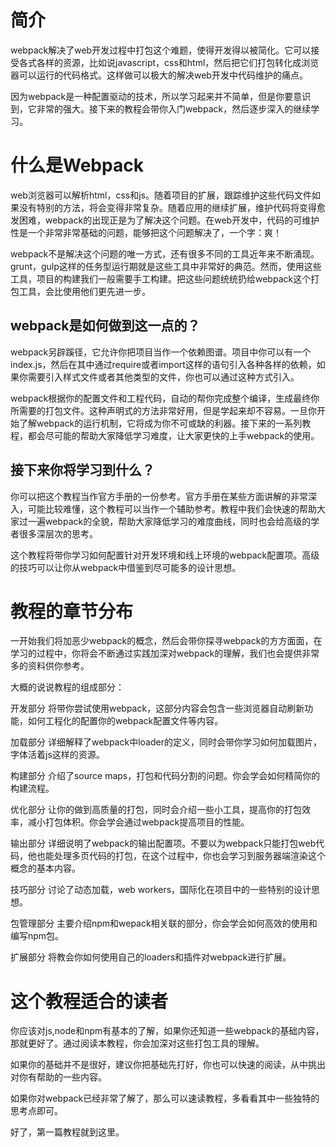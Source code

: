 # 简介

webpack解决了web开发过程中打包这个难题，使得开发得以被简化。它可以接受各式各样的资源，比如说javascript，css和html，然后把它们打包转化成浏览器可以运行的代码格式。这样做可以极大的解决web开发中代码维护的痛点。

因为webpack是一种配置驱动的技术，所以学习起来并不简单，但是你要意识到，它非常的强大。接下来的教程会带你入门webpack，然后逐步深入的继续学习。

# 什么是Webpack

web浏览器可以解析html，css和js。随着项目的扩展，跟踪维护这些代码文件如果没有特别的方法，将会变得非常复杂。随着应用的继续扩展，维护代码将变得愈发困难，webpack的出现正是为了解决这个问题。在web开发中，代码的可维护性是一个非常非常基础的问题，能够把这个问题解决了，一个字：爽！

webpack不是解决这个问题的唯一方式，还有很多不同的工具近年来不断涌现。grunt，gulp这样的任务型运行期就是这些工具中非常好的典范。然而，使用这些工具，项目的构建我们一般需要手工构建。把这些问题统统扔给webpack这个打包工具，会比使用他们更先进一步。

## webpack是如何做到这一点的？

webpack另辟蹊径，它允许你把项目当作一个依赖图谱。项目中你可以有一个index.js，然后在其中通过require或者import这样的语句引入各种各样的依赖，如果你需要引入样式文件或者其他类型的文件，你也可以通过这种方式引入。

webpack根据你的配置文件和工程代码，自动的帮你完成整个编译，生成最终你所需要的打包文件。这种声明式的方法非常好用，但是学起来却不容易。一旦你开始了解webpack的运行机制，它将成为你不可或缺的利器。接下来的一系列教程，都会尽可能的帮助大家降低学习难度，让大家更快的上手webpack的使用。

## 接下来你将学习到什么？

你可以把这个教程当作官方手册的一份参考。官方手册在某些方面讲解的非常深入，可能比较难懂，这个教程可以当作一个辅助参考。教程中我们会快速的帮助大家过一遍webpack的全貌，帮助大家降低学习的难度曲线，同时也会给高级的学者很多深层次的思考。

这个教程将带你学习如何配置针对开发环境和线上环境的webpack配置项。高级的技巧可以让你从webpack中借鉴到尽可能多的设计思想。

# 教程的章节分布

一开始我们将加恶少webpack的概念，然后会带你探寻webpack的方方面面，在学习的过程中，你将会不断通过实践加深对webpack的理解，我们也会提供非常多的资料供你参考。

大概的说说教程的组成部分：

开发部分 将带你尝试使用webpack，这部分内容会包含一些浏览器自动刷新功能，如何工程化的配置你的webpack配置文件等内容。

加载部分 详细解释了webpack中loader的定义，同时会带你学习如何加载图片，字体活着js这样的资源。

构建部分 介绍了source maps，打包和代码分割的问题。你会学会如何精简你的构建流程。

优化部分 让你的做到高质量的打包，同时会介绍一些小工具，提高你的打包效率，减小打包体积。你会学会通过webpack提高项目的性能。

输出部分 详细说明了webpack的输出配置项。不要以为webpack只能打包web代码，他也能处理多页代码的打包，在这个过程中，你也会学习到服务器端渲染这个概念的基本内容。

技巧部分 讨论了动态加载，web workers，国际化在项目中的一些特别的设计思想。

包管理部分 主要介绍npm和wepack相关联的部分，你会学会如何高效的使用和编写npm包。

扩展部分 将教会你如何使用自己的loaders和插件对webpack进行扩展。

# 这个教程适合的读者

你应该对js,node和npm有基本的了解，如果你还知道一些webpack的基础内容，那就更好了。通过阅读本教程，你会加深对这些打包工具的理解。

如果你的基础并不是很好，建议你把基础先打好，你也可以快速的阅读，从中挑出对你有帮助的一些内容。

如果你对webpack已经非常了解了，那么可以速读教程，多看看其中一些独特的思考点即可。

好了，第一篇教程就到这里。

